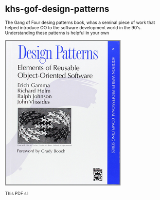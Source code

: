 khs-gof-design-patterns
=======================

The Gang of Four desing patterns book, whas a seminal piece of work that helped introduce OO to the software development world in the 90's.  Understanding these patterns is helpful in your own  

![](https://raw.githubusercontent.com/in-the-keyhole/khs-gof-design-patterns/master/images/gof-book.png)


This PDF sl


